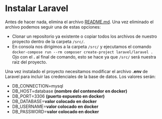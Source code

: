 # Instalar Laravel
Antes de hacer nada, elimina el archivo [README.md](src/README.md). Una vez eliminado el archivo podemos seguir una de estas opciones:
* Clonar un repositorio ya existente o copiar todos los archivos de nuestro proyecto dentro de la carpeta ```/src/```.
* En consola nos dirigimos a la carpeta ```/src/``` y ejecutamos el comando ```docker-compose run --rm composer create-project laravel/laravel .``` Ojo con el **.** al final de comando, esto se hace ya que ```/src/``` será nuestra raiz del proyecto.

Una vez instalado el proyecto necesitamos modificar el archivo **.env** de Laravel para incluir las credenciales de la base de datos. Los valores serán:
* DB_CONNECTION=mysql
* DB_HOST=database **(nombre del contenedor en docker)**
* DB_PORT=3306 **(puerto expuesto en docker)**
* DB_DATABASE=**valor colocado en docker**
* DB_USERNAME=**valor colocado en docker**
* DB_PASSWORD=**valor colocado en docker**